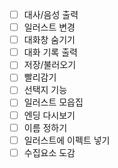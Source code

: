 - [ ] 대사/음성 출력
- [ ] 일러스트 변경
- [ ] 대화창 숨기기
- [ ] 대화 기록 출력
- [ ] 저장/불러오기
- [ ] 빨리감기
- [ ] 선택지 기능
- [ ] 일러스트 모읍집
- [ ] 엔딩 다시보기
- [ ] 이름 정하기
- [ ] 일러스트에 이펙트 넣기
- [ ] 수집요소 도감